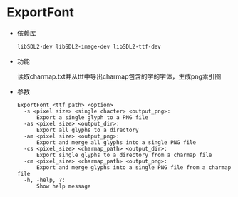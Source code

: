 # ExportFont

- 依赖库

  ```tex
  libSDL2-dev libSDL2-image-dev libSDL2-ttf-dev
  ```
- 功能

  读取charmap.txt并从ttf中导出charmap包含的字的字体，生成png索引图
- 参数

  ```plaintext
  ExportFont <ttf path> <option>
  	-s <pixel size> <single chacter> <output_png>:
  		Export a single glyph to a PNG file
  	-as <pixel size> <output_dir>:
  		Export all glyphs to a directory
  	-am <pixel size> <output_png>:
  		Export and merge all glyphs into a single PNG file
  	-cs <pixel_size> <charmap_path> <output_dir>:
  		Export single glyphs to a directory from a charmap file
  	-cm <pixel_size> <charmap_path> <output_png>:
  		Export and merge glyphs into a single PNG file from a charmap file
  	-h, -help, ?:
  		Show help message
  ```
